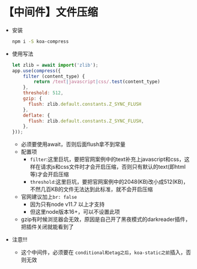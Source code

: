 # 【中间件】文件压缩

- 安装
    ```bash
    npm i -S koa-compress
    ```

- 使用写法
    ```js
    let zlib = await import('zlib');
    app.use(compress({
        filter (content_type) {
            return /text|javascript|css/.test(content_type)
        },
        threshold: 512,
        gzip: {
          flush: zlib.default.constants.Z_SYNC_FLUSH
        },
        deflate: {
          flush: zlib.default.constants.Z_SYNC_FLUSH,
        },
    }));
    ```
    - 必须要使用await，否则后面flush拿不到常量
    - 配置项
        - `filter`:这里巨坑，要把官网案例中的text补充上javascript和css，这样在请求js和css文件时才会开启压缩，否则只有默认的text(即html等)才会开启压缩
        - `threshold`:这里巨坑，要把官网案例中的2048(KB)改小成512(KB)，不然几百KB的文件无法达到此标准，就不会开启压缩
    - 官网建议加上`br: false`
        - 因为只有node v11.7 以上才支持
        - 但这里node版本16+，可以不设置此项
    - gzip有时候浏览器会无效，原因是自己开了黑夜模式的darkreader插件，把插件关闭就能看到了
    
- 注意!!!
    - 这个中间件，必须要在 `conditional和etag之后`，`koa-static之前`插入，否则无效